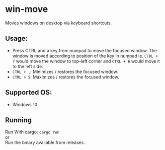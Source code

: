 # win-move
Moves windows on desktop via keyboard shortcuts.

## Usage:
- Press CTRL and a key from numpad to move the focused window. The window is moved according to position of the key in numpad ie. `CTRL + 7` would move the window to top-left corner and `CTRL + 6` would move it to the left side.
- `CTRL + ,`: Minimizes / restores the focused window.
- `CTRL + 5`: Maximizes / restores the focused window.

## Supported OS:
* Windows 10

## Running
Run With cargo: `cargo run`\
or\
Run the binary available from releases.
